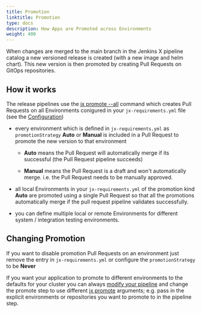 ```yaml
---
title: Promotion
linktitle: Promotion
type: docs
description: How Apps are Promoted across Environments
weight: 400
---
```


When changes are merged to the main branch in the Jenkins X pipeline catalog a new versioned release is created (with a new image and helm chart). This new version is then promoted by creating Pull Requests on GitOps repositories.

## How it works

The release pipelines use the [jx promote --all](https://github.com/jenkins-x/jx-promote/blob/master/docs/cmd/jx-promote.md#jx-promote) command which creates Pull Requests on all Environments conigured in your `jx-requirements.yml` file (see the [Configuration](/v3/develop/environments/config/)) 

* every environment which is defined in `jx-requirements.yml` as `promotionStrategy` **Auto** or **Manual** is included in a Pull Request to promote the new version to that environment

  * **Auto** means the Pull Request will automatically merge if its successful (the Pull Request pipeline succeeds)

  * **Manual** means the Pull Request is a draft and won't automatically merge. i.e. the Pull Request needs to be manually approved. 

* all local Environments in your `jx-requirements.yml` of the promotion kind **Auto** are promoted using a single Pull Request so that all the promotions automatically merge if the pull request pipeline validates successfully.

* you can define multiple local or remote Environments for different system / integration testing environments.

## Changing Promotion

If you want to disable promotion Pull Requests on an environment just remove the entry in `jx-requirements.yml` or configure the `promotionStrategy` to be **Never**

If you want your application to promote to different environments to the defaults for your cluster you can always [modify your pipeline](/v3/develop/pipeline-catalog/#editing-pipelines) and change the promote step to use different [jx promote](https://github.com/jenkins-x/jx-promote/blob/master/docs/cmd/jx-promote.md#jx-promote) arguments; e.g. pass in the explicit environments or repositories you want to promote to in the pipeline step.

